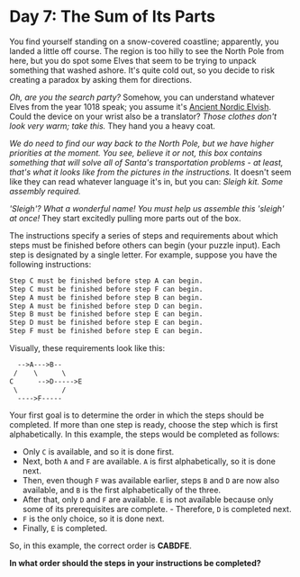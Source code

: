 # Day 7: The Sum of Its Parts

You find yourself standing on a snow-covered coastline; apparently, you landed a
little off course. The region is too hilly to see the North Pole from here, but
you do spot some Elves that seem to be trying to unpack something that washed
ashore. It's quite cold out, so you decide to risk creating a paradox by asking
them for directions.

_Oh, are you the search party?_ Somehow, you can understand whatever Elves from
the year 1018 speak; you assume it's
[Ancient Nordic Elvish](https://adventofcode.com/2015/day/6). Could the device
on your wrist also be a translator? _Those clothes don't look very warm; take
this._ They hand you a heavy coat.

_We do need to find our way back to the North Pole, but we have higher
priorities at the moment. You see, believe it or not, this box contains
something that will solve all of Santa's transportation problems - at least,
that's what it looks like from the pictures in the instructions._ It doesn't
seem like they can read whatever language it's in, but you can: _Sleigh kit.
Some assembly required._

_'Sleigh'? What a wonderful name! You must help us assemble this 'sleigh' at
once!_ They start excitedly pulling more parts out of the box.

The instructions specify a series of steps and requirements about which steps
must be finished before others can begin (your puzzle input). Each step is
designated by a single letter. For example, suppose you have the following
instructions:

```txt
Step C must be finished before step A can begin.
Step C must be finished before step F can begin.
Step A must be finished before step B can begin.
Step A must be finished before step D can begin.
Step B must be finished before step E can begin.
Step D must be finished before step E can begin.
Step F must be finished before step E can begin.
```

Visually, these requirements look like this:

```txt
  -->A--->B--
 /    \      \
C      -->D----->E
 \           /
  ---->F-----
```

Your first goal is to determine the order in which the steps should be
completed. If more than one step is ready, choose the step which is first
alphabetically. In this example, the steps would be completed as follows:
- Only `C` is available, and so it is done first.
- Next, both `A` and `F` are available. `A` is first alphabetically, so it is done
next.
- Then, even though `F` was available earlier, steps `B` and `D` are now also
available, and `B` is the first alphabetically of the three.
- After that, only `D` and `F` are available. `E` is not available because only
some of its prerequisites are complete. - Therefore, `D` is completed next.
- `F` is the only choice, so it is done next.
- Finally, `E` is completed.

So, in this example, the correct order is __CABDFE__.

__In what order should the steps in your instructions be completed?__